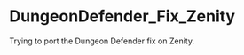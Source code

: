 DungeonDefender_Fix_Zenity
==========================

Trying to port the Dungeon Defender fix on Zenity.
